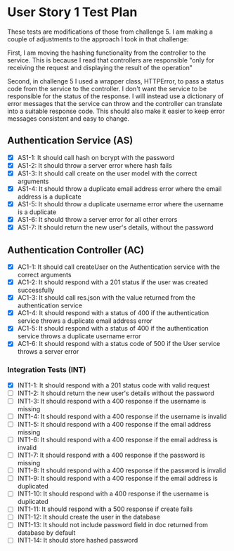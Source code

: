 # User Story 1 Test Plan

These tests are modifications of those from challenge 5. I am making a couple of adjustments to the approach I took in that challenge:

First, I am moving the hashing functionality from the controller to the service. This is because I read that controllers are responsible "only for receiving the request and displaying the result of the operation"

Second, in challenge 5 I used a wrapper class, HTTPError, to pass a status code from the service to the controller. I don't want the service to be responsible for the status of the response. I will instead use a dictionary of error messages that the service can throw and the controller can translate into a suitable response code. This should also make it easier to keep error messages consistent and easy to change.

## Authentication Service (AS)

- [x] AS1-1: It should call hash on bcrypt with the password
- [x] AS1-2: It should throw a server error where hash fails
- [x] AS1-3: It should call create on the user model with the correct arguments
- [x] AS1-4: It should throw a duplicate email address error where the email address is a duplicate
- [x] AS1-5: It should throw a duplicate username error where the username is a duplicate
- [x] AS1-6: It should throw a server error for all other errors
- [x] AS1-7: It should return the new user's details, without the password

## Authentication Controller (AC)

- [x] AC1-1: It should call createUser on the Authentication service with the correct arguments
- [x] AC1-2: It should respond with a 201 status if the user was created successfully
- [x] AC1-3: It should call res.json with the value returned from the authentication service
- [x] AC1-4: It should respond with a status of 400 if the authentication service throws a duplicate email address error
- [x] AC1-5: It should respond with a status of 400 if the authentication service throws a duplicate username error
- [x] AC1-6: It should respond with a status code of 500 if the User service throws a server error

### Integration Tests (INT)

- [x] INT1-1: It should respond with a 201 status code with valid request
- [ ] INT1-2: It should return the new user's details without the password
- [ ] INT1-3: It should respond with a 400 response if the username is missing
- [ ] INT1-4: It should respond with a 400 response if the username is invalid
- [ ] INT1-5: It should respond with a 400 response if the email address missing
- [ ] INT1-6: It should respond with a 400 response if the email address is invalid
- [ ] INT1-7: It should respond with a 400 response if the password is missing
- [ ] INT1-8: It should respond with a 400 response if the password is invalid
- [ ] INT1-9: It should respond with a 400 response if the email address is duplicated
- [ ] INT1-10: It should respond with a 400 response if the username is duplicated
- [ ] INT1-11: It should respond with a 500 response if create fails
- [ ] INT1-12: It should create the user in the database
- [ ] INT1-13: It should not include password field in doc returned from database by default
- [ ] INT1-14: It should store hashed password
